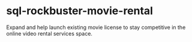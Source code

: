 # sql-rockbuster-movie-rental
Expand and help launch existing movie license to stay competitive in the online video rental services space.
